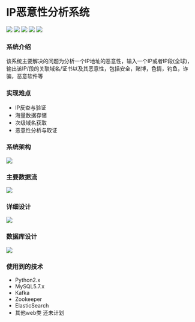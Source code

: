 # IP恶意性分析系统
![](https://img.shields.io/badge/license-WTFPL-blue.svg) ![](https://img.shields.io/github/repo-size/JX-Wang/IP-Analysis.svg) ![](https://img.shields.io/bitbucket/issues-raw/JX-Wang/IP-Analysis.svg) ![](https://img.shields.io/github/forks/JX-Wang/IP-Analysis.svg?label=Fork) ![](https://img.shields.io/github/stars/JX-Wang/IP-Analysis.svg?style=social)  
### 系统介绍
该系统主要解决的问题为分析一个IP地址的恶意性，输入一个IP或者IP段(全球)，输出该IP/段的关联域名/证书以及其恶意性，包括安全，赌博，色情，钓鱼，诈骗，恶意软件等  

### 实现难点
* IP反查与验证
* 海量数据存储
* 次级域名获取
* 恶意性分析与取证
### 系统架构
![](https://github.com/JX-Wang/IP-Analysis/blob/master/frame/new_frame_2.jpg)   

### 主要数据流
![](https://github.com/JX-Wang/IP-Analysis/blob/master/frame/pattern1.jpg)  

### 详细设计
![](https://github.com/JX-Wang/IP-Analysis/blob/master/frame/pattern1.jpg)  

### 数据库设计
![](https://developing)  

### 使用到的技术
* Python2.x
* MySQL5.7.x
* Kafka
* Zookeeper
* ElasticSearch
* 其他web类 还未计划
